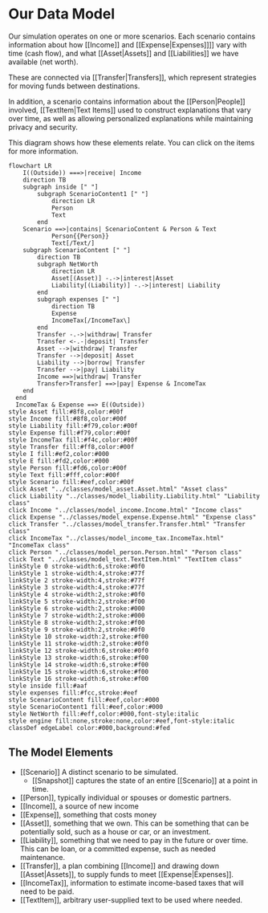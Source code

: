 # Our Data Model

Our simulation operates on one or more scenarios. Each scenario contains information about
how [[Income]] and [[Expense|Expenses]]]] vary with time (cash flow), and what [[Asset|Assets]]
and [[Liabilities]] we have available (net worth).

These are connected via [[Transfer|Transfers]], which represent strategies for moving
funds between destinations.

In addition, a scenario contains information about the [[Person|People]] involved,
[[TextItem|Text Items]] used to construct explanations that vary over time, as well
as allowing personalized explanations while maintaining privacy and security.

This diagram shows how these elements relate. You can click on the items for more information.

<!-- Note: Blank lines cannot be used below! -->
```mermaid
flowchart LR
    I((Outside)) ===>|receive| Income
    direction TB
    subgraph inside [" "]
        subgraph ScenarioContent1 [" "]
            direction LR
            Person
            Text
        end
    Scenario ==>|contains| ScenarioContent & Person & Text
            Person{{Person}}
            Text[/Text/]
    subgraph ScenarioContent [" "]
        direction TB
        subgraph NetWorth
            direction LR
            Asset[(Asset)] -.->|interest|Asset
            Liability[(Liability)] -.->|interest| Liability
        end
        subgraph expenses [" "]
            direction TB
            Expense
            IncomeTax[/IncomeTax\]
        end
        Transfer -.->|withdraw| Transfer
        Transfer <-.-|deposit| Transfer
        Asset -->|withdraw| Transfer
        Transfer -->|deposit| Asset
        Liability -->|borrow| Transfer
        Transfer -->|pay| Liability
        Income ==>|withdraw| Transfer
        Transfer>Transfer] ==>|pay| Expense & IncomeTax
    end
  end
  IncomeTax & Expense ==> E((Outside))
style Asset fill:#8f8,color:#00f
style Income fill:#8f8,color:#00f
style Liability fill:#f79,color:#00f
style Expense fill:#f79,color:#00f
style IncomeTax fill:#f4c,color:#00f
style Transfer fill:#ff8,color:#00f
style I fill:#ef2,color:#000
style E fill:#fd2,color:#000
style Person fill:#fd6,color:#00f
style Text fill:#fff,color:#00f
style Scenario fill:#eef,color:#00f
click Asset "../classes/model_asset.Asset.html" "Asset class"
click Liability "../classes/model_liability.Liability.html" "Liability class"
click Income "../classes/model_income.Income.html" "Income class"
click Expense "../classes/model_expense.Expense.html" "Expense class"
click Transfer "../classes/model_transfer.Transfer.html" "Transfer class"
click IncomeTax "../classes/model_income_tax.IncomeTax.html" "IncomeTax class"
click Person "../classes/model_person.Person.html" "Person class"
click Text "../classes/model_text.TextItem.html" "TextItem class"
linkStyle 0 stroke-width:6,stroke:#0f0
linkStyle 1 stroke-width:4,stroke:#77f
linkStyle 2 stroke-width:4,stroke:#77f
linkStyle 3 stroke-width:4,stroke:#77f
linkStyle 4 stroke-width:2,stroke:#0f0
linkStyle 5 stroke-width:2,stroke:#f00
linkStyle 6 stroke-width:2,stroke:#000
linkStyle 7 stroke-width:2,stroke:#000
linkStyle 8 stroke-width:2,stroke:#f00
linkStyle 9 stroke-width:2,stroke:#0f0
linkStyle 10 stroke-width:2,stroke:#f00
linkStyle 11 stroke-width:2,stroke:#0f0
linkStyle 12 stroke-width:6,stroke:#0f0
linkStyle 13 stroke-width:6,stroke:#f00
linkStyle 14 stroke-width:6,stroke:#f00
linkStyle 15 stroke-width:6,stroke:#f00
linkStyle 16 stroke-width:6,stroke:#f00
style inside fill:#aaf
style expenses fill:#fcc,stroke:#eef
style ScenarioContent fill:#eef,color:#000
style ScenarioContent1 fill:#eef,color:#000
style NetWorth fill:#eff,color:#000,font-style:italic
style engine fill:none,stroke:none,color:#eef,font-style:italic
classDef edgeLabel color:#000,background:#fed
```

## The Model Elements

* [[Scenario]] A distinct scenario to be simulated.
  * [[Snapshot]] captures the state of an entire [[Scenario]] at a point in time.
* [[Person]], typically individual or spouses or domestic partners.
* [[Income]], a source of new income
* [[Expense]], something that costs money
* [[Asset]], something that we own. This can be something that can be potentially sold, such as a house or car, or an investment.
* [[Liability]], something that we need to pay in the future or over time. This can be loan, or
  a committed expense, such as needed maintenance.
* [[Transfer]], a plan combining [[Income]] and drawing down [[Asset|Assets]],
  to supply funds to meet [[Expense|Expenses]].
* [[IncomeTax]], information to estimate income-based taxes that will need to be paid.
* [[TextItem]], arbitrary user-supplied text to be used where needed.
